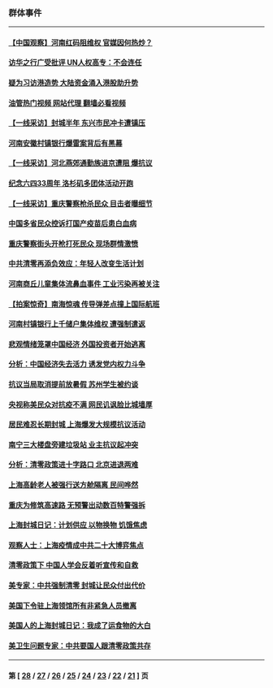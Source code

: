 ### 群体事件
---
#### [【中国观察】河南红码阻维权 官媒因何热炒？](../../pages/ncid279/n13760146.md?06161645) 
#### [访华之行广受批评 UN人权高专：不会连任](../../pages/ncid279/n13758655.md?06161645) 
#### [疑为习访港造势 大陆资金涌入港股助升势](../../pages/ncid279/n13756127.md?06161645) 
#### [油管热门视频 网站代理 翻墙必看视频](http://209.222.30.114:81/youtube.html?06161645)
#### [【一线采访】封城半年 东兴市民冲卡遭镇压](../../pages/ncid279/n13754277.md?06161645) 
#### [河南安徽村镇银行爆雷案背后有黑幕](../../pages/ncid279/n13754230.md?06161645) 
#### [【一线采访】河北燕郊通勤族进京遭阻 爆抗议](../../pages/ncid279/n13749999.md?06161645) 
#### [纪念六四33周年 洛杉矶多团体活动开跑](../../pages/ncid279/n13749760.md?06161645) 
#### [【一线采访】重庆警察枪杀民众 目击者曝细节](../../pages/ncid279/n13749360.md?06161645) 
#### [中国多省民众控诉打国产疫苗后患白血病](../../pages/ncid279/n13748740.md?06161645) 
#### [重庆警察街头开枪打死民众 现场群情激愤](../../pages/ncid279/n13749070.md?06161645) 
#### [中共清零再添负效应：年轻人改变生活计划](../../pages/ncid279/n13748102.md?06161645) 
#### [河南商丘儿童集体流鼻血事件 工业污染再被关注](../../pages/ncid279/n13747065.md?06161645) 
#### [【拍案惊奇】南海惊魂 传导弹差点撞上国际航班](../../pages/ncid279/n13746784.md?06161645) 
#### [河南村镇银行上千储户集体维权 遭强制遣返](../../pages/ncid279/n13743906.md?06161645) 
#### [悲观情绪笼罩中国经济 外国投资者开始逃离](../../pages/ncid279/n13743825.md?06161645) 
#### [分析：中国经济失去活力 诱发党内权力斗争](../../pages/ncid279/n13740219.md?06161645) 
#### [抗议当局取消提前放暑假 苏州学生被约谈](../../pages/ncid279/n13738981.md?06161645) 
#### [央视称美民众对抗疫不满 网民讥讽脸比城墙厚](../../pages/ncid279/n13738685.md?06161645) 
#### [居民难忍长期封城 上海爆发大规模抗议活动](../../pages/ncid279/n13724894.md?06161645) 
#### [南宁三大楼盘旁建垃圾站 业主抗议起冲突](../../pages/ncid279/n13723244.md?06161645) 
#### [分析：清零政策进十字路口 北京进退两难](../../pages/ncid279/n13722760.md?06161645) 
#### [上海高龄老人被强行送方舱隔离 民间哗然](../../pages/ncid279/n13717318.md?06161645) 
#### [重庆为修筑高速路 无预警出动数百特警强拆](../../pages/ncid279/n13716893.md?06161645) 
#### [上海封城日记：计划供应 以物换物 饥饿焦虑](../../pages/ncid279/n13715646.md?06161645) 
#### [观察人士：上海疫情成中共二十大博弈焦点](../../pages/ncid279/n13713349.md?06161645) 
#### [清零政策下 中国人学会反着听宣传和自救](../../pages/ncid279/n13711002.md?06161645) 
#### [美专家：中共强制清零 封城让民众付出代价](../../pages/ncid279/n13709482.md?06161645) 
#### [美国下令驻上海领馆所有非紧急人员撤离](../../pages/ncid279/n13709373.md?06161645) 
#### [美国人的上海封城日记：我成了运食物的大白](../../pages/ncid279/n13707573.md?06161645) 
#### [美卫生问题专家：中共要国人跟清零政策共存](../../pages/ncid279/n13705925.md?06161645) 

---
#### 第 [ [28](./28.md?06161645) / [27](./27.md?06161645) / [26](./26.md?06161645) / [25](./25.md?06161645) / [24](./24.md?06161645) / [23](./23.md?06161645) / [22](./22.md?06161645) / [21](./21.md?06161645) ] 页
